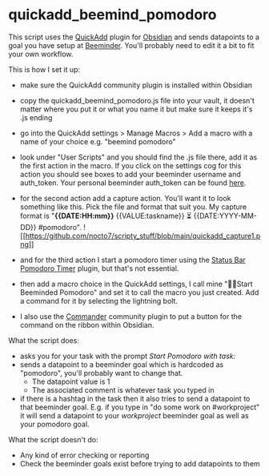 # quickadd_beemind_pomodoro

This script uses the [QuickAdd](https://quickadd.obsidian.guide/) plugin for [Obsidian](https://obsidian.md/) and sends datapoints to a goal you have setup at [Beeminder](https://www.beeminder.com/). You'll probably need to edit it a bit to fit your own workflow. 

This is how I set it up:
- make sure the QuickAdd community plugin is installed within Obsidian
- copy the quickadd_beemind_pomodoro.js file into your vault, it doesn't matter where you put it or what you name it but make sure it keeps it's .js ending
- go into the QuickAdd settings > Manage Macros > Add a macro with a name of your choice e.g. "beemind pomodoro"
- look under "User Scripts" and you should find the .js file there, add it as the first action in the macro. If you click on the settings cog for this action you should see boxes  to add your beeminder username and auth_token. Your personal beeminder auth_token can be found [here](https://www.beeminder.com/settings/account#account-permissions).
- for the second action add a capture action. You'll want it to look something like this. Pick the file and format that suit you. My capture format is "**{{DATE:HH:mm}}** {{VALUE:taskname}} ⏳ {{DATE:YYYY-MM-DD}} #pomodoro". 
![[https://github.com/nocto7/scripty_stuff/blob/main/quickadd_capture1.png]]

- and for the third action I start a pomodoro timer using the [Status Bar Pomodoro Timer](https://github.com/kzhovn/statusbar-pomo-obsidian) plugin, but that's not essential.
- then add a macro choice in the QuickAdd settings, I call mine "🐝🍅Start Beeminded Pomodoro" and set it to call the macro you just created. Add a command for it by selecting the lightning bolt.
- I also use the [Commander](https://github.com/phibr0/obsidian-commander) community plugin  to put a button for the command on the ribbon within Obsidian. 

What the script does:
- asks you for your task with the prompt _Start Pomodoro with task:_
- sends a datapoint to a beeminder goal which is hardcoded as "pomodoro", you'll probably want to change that. 
	- The datapoint value is 1
	- The associated comment is whatever task you typed in
- if there is a hashtag in the task then it also tries to send a datapoint to that beeminder goal. E.g. if you type in "do some work on #workproject" it will send a datapoint to your _workproject_ beeminder goal as well as your pomodoro goal.

What the script doesn't do:
- Any kind of error checking or reporting
- Check the beeminder goals exist before trying to add datapoints to them
